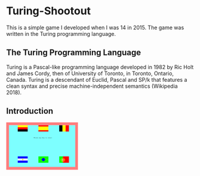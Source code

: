 # Turing-Shootout
This is a simple game I developed when I was 14 in 2015. The game was written in the Turing programming language. 
## The Turing Programming Language
Turing is a Pascal-like programming language developed in 1982 by Ric Holt and James Cordy, then of University of Toronto, in Toronto, Ontario, Canada. Turing is a descendant of Euclid, Pascal and SP/k that features a clean syntax and precise machine-independent semantics (Wikipedia 2018).
## Introduction
<img src="https://github.com/WilliamAmbrozic/Turing-Shootout/blob/master/Screenshots/PREV_2.png" width="192">
